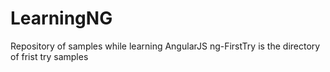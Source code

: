# LearningNG
Repository of samples while learning AngularJS
ng-FirstTry is the directory of frist try samples
